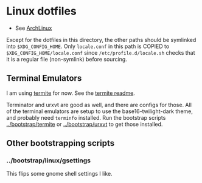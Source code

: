 # Linux dotfiles

- See [ArchLinux](arch.md)

Except for the dotfiles in this directory, the other paths should be symlinked
into `$XDG_CONFIG_HOME`. Only `locale.conf` in this path is COPIED to
`$XDG_CONFIG_HOME/locale.conf` since `/etc/profile.d/locale.sh` checks that
it is a regular file (non-symlink) before sourcing.

## Terminal Emulators

I am using [termite](https://github.com/thestinger/termite) for now. See the
[termite readme](../termite/termite.md).

Terminator and urxvt are good as well, and there are configs for those. All
of the terminal emulators are setup to use the base16-twilight-dark theme, and
probably need `terminfo` installed. Run the bootstrap scripts
[../bootstrap/termite](../bootstrap/termite) or
[../bootstrap/urxvt](../bootstrap/urxvt) to get those installed.

## Other bootstrapping scripts

### ../bootstrap/linux/gsettings

This flips some gnome shell settings I like.
